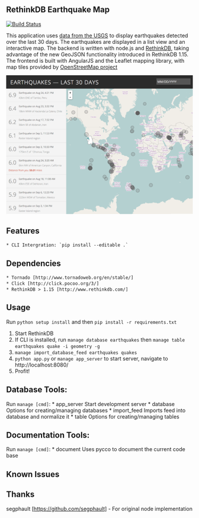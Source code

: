 RethinkDB Earthquake Map
--------------

[![Build Status](https://api.shippable.com/projects/547485f8d46935d5fbbe8a30/badge?branchName=develop)](https://app.shippable.com/projects/547485f8d46935d5fbbe8a30/builds/latest)

This application uses [data from the USGS](http://earthquake.usgs.gov/earthquakes/feed/v1.0/) to display earthquakes detected over the last 30 days. The earthquakes are displayed in a list view and an interactive map. The backend is written with node.js and [RethinkDB](http://rethinkdb.com/), taking advantage of the new GeoJSON functionality introduced in RethinkDB 1.15. The frontend is built with AngularJS and the Leaflet mapping library, with map tiles provided by [OpenStreetMap project](http://www.openstreetmap.org/)

![Earthquake Map](/screenshot/earthquake-map.png?raw=true)

Features
------------
    * CLI Intergration: `pip install --editable .`


Dependencies
------------
    * Tornado [http://www.tornadoweb.org/en/stable/]
    * Click [http://click.pocoo.org/3/]
    * RethinkDB > 1.15 [http://www.rethinkdb.com/]


Usage
-----

Run `python setup install` and then `pip install -r requirements.txt`

1. Start RethinkDB
2. If CLI is installed, run `manage database earthquakes` then `manage table earthquakes quake -i geometry -g`
3. `manage import_database_feed earthquakes quakes`
4. `python app.py` or `manage app_server` to start server, navigate to http://localhost:8080/
5. Profit!


Database Tools:
-----

Run `manage [cmd]`:
    * app_server   Start development server
    * database     Options for creating/managing databases
    * import_feed  Imports feed into database and normalize it
    * table        Options for creating/managing tables

Documentation Tools:
-----

Run `manage [cmd]`:
    *  document  Uses pycco to document the current code base

Known Issues
------------


Thanks
------
segphault [https://github.com/segphault] - For original node implementation

